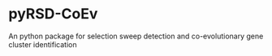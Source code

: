 # pyRSD-CoEv
An python package for selection sweep detection and co-evolutionary gene cluster identification
